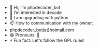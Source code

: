 - 👋 Hi, I’m phpdecoder_bot
- 👀 I’m interested in decode
- 🌱 I am upgrading with python
- 📫 How to communication with my owner:
-  phpdecoder_bot(at)hotmail.com
- 😄 Pronouns: 🙂
- ⚡ Fun fact: Let's follow the GPL rules!

<!---
phpdecoderBOT/phpdecoderBOT is a ✨ special ✨ repository because its `README.md` (this file) appears on your GitHub profile.
You can click the Preview link to take a look at your changes.
--->
